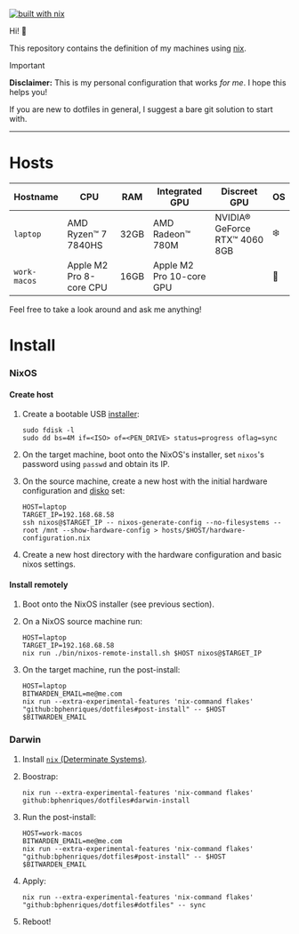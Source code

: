 [![built with nix](https://builtwithnix.org/badge.svg)](https://builtwithnix.org)

Hi! 👋 

This repository contains the definition of my machines using [nix](https://nixos.org/).

> [!IMPORTANT]
> **Disclaimer:** This is my personal configuration that works _for me_. I hope this helps you!
> 
> If you are new to dotfiles in general, I suggest a bare git solution to start with.

----

# Hosts

| Hostname     | CPU                     | RAM  | Integrated GPU           | Discreet GPU                  | OS |
|--------------|-------------------------|------|--------------------------|-------------------------------|----|
| `laptop`     | AMD Ryzen™ 7 7840HS     | 32GB | AMD Radeon™ 780M         | NVIDIA® GeForce RTX™ 4060 8GB | ❄️ |
| `work-macos` | Apple M2 Pro 8-core CPU | 16GB | Apple M2 Pro 10-core GPU |                               | 🍏 |

Feel free to take a look around and ask me anything!

# Install

### NixOS

#### Create host

1. Create a bootable USB [installer](https://nixos.org/download/):
   ```shell
   sudo fdisk -l
   sudo dd bs=4M if=<ISO> of=<PEN_DRIVE> status=progress oflag=sync
   ```

2. On the target machine, boot onto the NixOS's installer, set `nixos`'s password using `passwd` and obtain its IP.
3. On the source machine, create a new host with the initial hardware configuration and [disko](https://github.com/nix-community/disko) set:
   ```shell
   HOST=laptop
   TARGET_IP=192.168.68.58
   ssh nixos@$TARGET_IP -- nixos-generate-config --no-filesystems --root /mnt --show-hardware-config > hosts/$HOST/hardware-configuration.nix
   ```

4. Create a new host directory with the hardware configuration and basic nixos settings.

#### Install remotely

1. Boot onto the NixOS installer (see previous section).
2. On a NixOS source machine run:
    ```shell
    HOST=laptop
    TARGET_IP=192.168.68.58
    nix run ./bin/nixos-remote-install.sh $HOST nixos@$TARGET_IP
    ```

3. On the target machine, run the post-install:
    ```shell
    HOST=laptop
    BITWARDEN_EMAIL=me@me.com
    nix run --extra-experimental-features 'nix-command flakes' "github:bphenriques/dotfiles#post-install" -- $HOST $BITWARDEN_EMAIL
    ```

### Darwin

1. Install [`nix` (Determinate Systems)](https://determinate.systems/nix-installer/).
2. Boostrap:
   ```shell
   nix run --extra-experimental-features 'nix-command flakes' github:bphenriques/dotfiles#darwin-install
   ```
   
3. Run the post-install:
   ```shell
   HOST=work-macos
   BITWARDEN_EMAIL=me@me.com
   nix run --extra-experimental-features 'nix-command flakes' "github:bphenriques/dotfiles#post-install" -- $HOST $BITWARDEN_EMAIL
   ```

5. Apply:
   ```shell
   nix run --extra-experimental-features 'nix-command flakes' "github:bphenriques/dotfiles#dotfiles" -- sync
   ```

6. Reboot!
